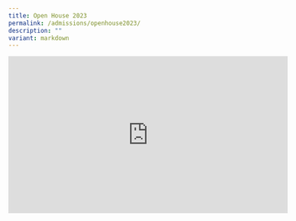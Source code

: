 ```yaml
---
title: Open House 2023
permalink: /admissions/openhouse2023/
description: ""
variant: markdown
---
```

<iframe allowfullscreen="" allow="accelerometer; autoplay; clipboard-write; encrypted-media; gyroscope; picture-in-picture; web-share" frameborder="0" title="YouTube video player" src="https://www.youtube-nocookie.com/embed/-HPBgtuHTlU?si=FpBWGc0zDwNtYKPo?&amp;autoplay=1" height="315" width="560"></iframe>

